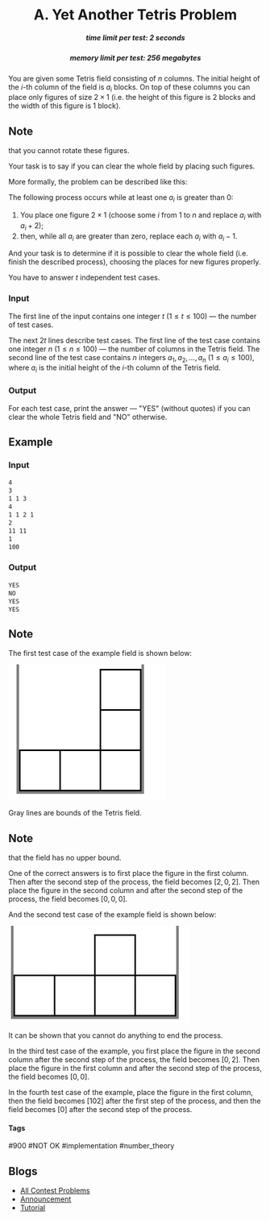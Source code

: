 <h1 style='text-align: center;'> A. Yet Another Tetris Problem</h1>

<h5 style='text-align: center;'>time limit per test: 2 seconds</h5>
<h5 style='text-align: center;'>memory limit per test: 256 megabytes</h5>

You are given some Tetris field consisting of $n$ columns. The initial height of the $i$-th column of the field is $a_i$ blocks. On top of these columns you can place only figures of size $2 \times 1$ (i.e. the height of this figure is $2$ blocks and the width of this figure is $1$ block). 
## Note

 that you cannot rotate these figures.

Your task is to say if you can clear the whole field by placing such figures.

More formally, the problem can be described like this:

The following process occurs while at least one $a_i$ is greater than $0$:

1. You place one figure $2 \times 1$ (choose some $i$ from $1$ to $n$ and replace $a_i$ with $a_i + 2$);
2. then, while all $a_i$ are greater than zero, replace each $a_i$ with $a_i - 1$.

And your task is to determine if it is possible to clear the whole field (i.e. finish the described process), choosing the places for new figures properly.

You have to answer $t$ independent test cases.

### Input

The first line of the input contains one integer $t$ ($1 \le t \le 100$) — the number of test cases.

The next $2t$ lines describe test cases. The first line of the test case contains one integer $n$ ($1 \le n \le 100$) — the number of columns in the Tetris field. The second line of the test case contains $n$ integers $a_1, a_2, \dots, a_n$ ($1 \le a_i \le 100$), where $a_i$ is the initial height of the $i$-th column of the Tetris field.

### Output

For each test case, print the answer — "YES" (without quotes) if you can clear the whole Tetris field and "NO" otherwise.

## Example

### Input


```text
4
3
1 1 3
4
1 1 2 1
2
11 11
1
100
```
### Output


```text
YES
NO
YES
YES
```
## Note

The first test case of the example field is shown below:

![](images/c3b3d19786c16dfd52f9729d83217c7154a5852f.png)

Gray lines are bounds of the Tetris field. 
## Note

 that the field has no upper bound.

One of the correct answers is to first place the figure in the first column. Then after the second step of the process, the field becomes $[2, 0, 2]$. Then place the figure in the second column and after the second step of the process, the field becomes $[0, 0, 0]$.

And the second test case of the example field is shown below:

![](images/9e670fa3eabfebd5ecdfa6085157f1f4ccfe494e.png)

It can be shown that you cannot do anything to end the process.

In the third test case of the example, you first place the figure in the second column after the second step of the process, the field becomes $[0, 2]$. Then place the figure in the first column and after the second step of the process, the field becomes $[0, 0]$.

In the fourth test case of the example, place the figure in the first column, then the field becomes $[102]$ after the first step of the process, and then the field becomes $[0]$ after the second step of the process.



#### Tags 

#900 #NOT OK #implementation #number_theory 

## Blogs
- [All Contest Problems](../Codeforces_Round_627_(Div._3).md)
- [Announcement](../blogs/Announcement.md)
- [Tutorial](../blogs/Tutorial.md)
